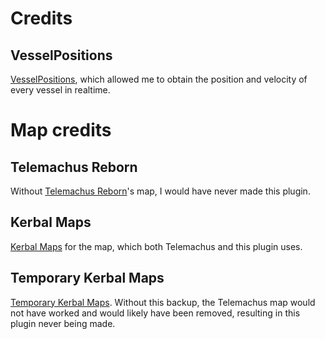 ﻿# Credits

## VesselPositions
[VesselPositions](https://github.com/godarklight/VesselPositions), which allowed me to obtain the position and velocity of every vessel in realtime.


# Map credits

## Telemachus Reborn
Without [Telemachus Reborn](https://forum.kerbalspaceprogram.com/index.php?/topic/179887-telemachus-reborn-ksp-v15x-17x/)'s map, I would have never made this plugin.

## Kerbal Maps
[Kerbal Maps](https://forum.kerbalspaceprogram.com/index.php?/topic/23154-022-kerbal-maps-web-maps-of-all-bodies-biomes-and-text-info-v011-oct-8/) for the map, which both Telemachus and this plugin uses.

## Temporary Kerbal Maps
[Temporary Kerbal Maps](https://ksp.deringenieur.net/). Without this backup, the Telemachus map would not have worked and would likely have been removed, resulting in this plugin never being made.
